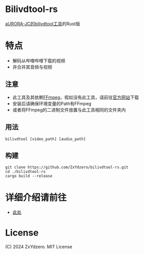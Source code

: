 # Bilivdtool-rs
[aURORA-JC的bilivdtool工具](https://github.com/aURORA-JC/bilivdtool)的Rust版

# 特点
- 解码从哔哩哔哩下载的视频
- 并合并其音频与视频

## 注意
- 此工具及其依赖[FFmpeg](https://ffmpeg.org)，假如没有此工具，请前往[官方网站](https://ffmpeg.org/download.html)下载
- 安装后请确保环境变量的Path有FFmpeg
- 或者将FFmpeg的二进制文件放置与此工具相同的文件夹内

## 用法
```shell
bilivdtool [video_path] [audio_path]
```

## 构建
```shell
git clone https://github.com/ZxYdzero/bilivdtool-rs.git
cd ./bilivdtool-rs
cargo build --release
```

# 详细介绍请前往
- [此处](https://github.com/aURORA-JC/bilivdtool)

# License
(C) 2024 ZxYdzero. MIT License
